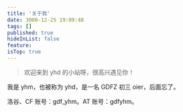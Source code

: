 ```yaml
---
title: '关于我'
date: 3000-12-25 19:09:48
tags: []
published: true
hideInList: false
feature: 
isTop: true
---
```

> 欢迎来到 yhd 的小站呀，很高兴遇见你！

我是 yhm，也被称为 yhd，是一名 GDFZ 初三 oier，后面忘了。

洛谷、CF 账号：gdf_yhm。AT 账号：gdfyhm。